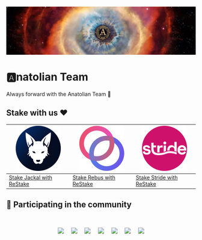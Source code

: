 [![Anatolian-Team-GitHub-Banner](/profile/static/Anatolian-Team-GitHub-Banner.jpg)](https://anatolianteam.com/)

# 🅰️natolian Team
Always forward with the Anatolian Team 🚀

## Stake with us ❤️

| <a href="https://restake.app/jackal/jklvaloper1qhm6hucmshaz6s3mdyl8jje9ryk7t5uxgxy6w8" target="_blank"><img src="/profile/static/Jackal_120.png" width="auto" height="auto"></a> | <a href="https://restake.app/rebus/rebusvaloper183hv37en2dayslgf03zfr57crtjrchuazwm9h9" target="_blank" rel="noreferrer noopener"><img src="/profile/static/Rebus_120.png" width="auto" height="auto"></a> | <a href="https://restake.app/stride/stridevaloper1ehmnl9jdf2hnj78va888gtpz9e3d4g4ll3wthh" target="_blank" rel="noreferrer noopener"><img src="/profile/static/Stride_120.png" width="auto" height="auto"></a> |
| ------------ | ------------ | ------------ |
| <a href="https://restake.app/jackal/jklvaloper1qhm6hucmshaz6s3mdyl8jje9ryk7t5uxgxy6w8" target="_blank" rel="noreferrer noopener">Stake Jackal with ReStake</a> | <a href="https://restake.app/rebus/rebusvaloper183hv37en2dayslgf03zfr57crtjrchuazwm9h9" target="_blank" rel="noreferrer noopener">Stake Rebus with ReStake</a> | <a href="https://restake.app/stride/stridevaloper1ehmnl9jdf2hnj78va888gtpz9e3d4g4ll3wthh" target="_blank" rel="noreferrer noopener">Stake Stride with ReStake</a> |

## 🙋 Participating in the community

<br/>

<p align="center">
  <a href="https://discord.gg/okp4"><img src="/profile/static/discord.svg" width="64" /></a>
  &nbsp; &nbsp;
  <a href="https://t.me/AnatolianTeamduyuru"><img src="/profile/static/telegram.svg" width="64" /></a>
  &nbsp; &nbsp;
  <a href="https://www.linkedin.com/company/okp4-open-knowledge-protocol-for"><img src="/profile/static/linkedin.svg" width="64" /></a>
  &nbsp; &nbsp;
  <a href="https://github.com/AnatolianTeam"><img src="/profile/static/github.svg" width="64" /></a>
  &nbsp; &nbsp;
  <a href="https://twitter.com/AnatolianTeam"><img src="/profile/static/twitter.svg" width="64" /></a>
  &nbsp; &nbsp;
  <a href="https://medium.com/AnatolianTeam"><img src="/profile/static/medium.svg" width="64" /></a>
  &nbsp; &nbsp;
  <a href="https://www.youtube.com/@AnatolianTeam"><img src="/profile/static/youtube.svg" width="64" /></a>
</p>
